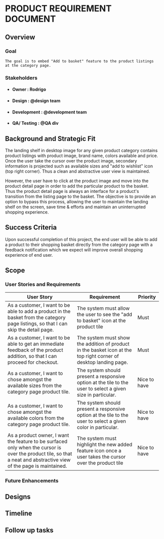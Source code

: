 # PRODUCT REQUIREMENT DOCUMENT

## Overview

### Goal

` The goal is to embed "Add to basket" feature to the product listings at the category page. `

### Stakeholders

 - #### Owner       : Rodrigo
 - #### Design      : @design team
 - #### Development : @development team
 - #### QA/ Testing : @QA div


## Background and Strategic Fit

The landing shelf in desktop image for any given product category contains product listings with product image, brand name, colors available and price. Once the user take the 
cursor over the product image, secondary information is projected such as available sizes and "add to wishlist" icon (top right corner). Thus a clean and abstractive user view
is maintained. 

However, the user have to click at the product image and move into the product detail page in order to add the particular product to the basket. Thus the product detail page is
always an interface for a product's transition from the listing page to the basket. The objective is to provide an option to bypass this process, allowing the user to maintain
the landing shelf on the screen, save time & efforts and maintain an uninterrupted shopping experience. 

## Success Criteria

Upon successful completion of this project, the end user will be able to add a product to their shopping basket directly from the category page with a feedback notification which we expect will improve overall shopping experience of end user.

## Scope

### User Stories and Requirements

**User Story** | **Requirement** | **Priority**
-----------|-------------|---------
As a customer, I want to be able to add a product in the basket from the category page listings, so that I can skip the detail page. | The system must allow the user to see the "add to basket" icon at the product tile | Must 
As a customer, I want to be able to get an immediate feedback of the product addition, so that I can proceed for checkout. | The system must show the addition of product in the basket icon at the top right corner of desktop landing page. | Must
As a customer, I want to chose amongst the available sizes from the category page product tile. | The system should present a responsive option at the tile to the user to select a given size in particular. | Nice to have
As a customer, I want to chose amongst the available colors from the category page product tile. | The system should present a responsive option at the tile to the user to select a given color in particular. | Nice to have
As a product owner, I want the feature to be surfaced only when the cursor is over the product tile, so that a neat and abstractive view of the page is maintained. | The system must highlight the new added feature icon once a user takes the cursor over the product tile | Nice to have

### Future Enhancements

## Designs

## Timeline

## Follow up tasks
